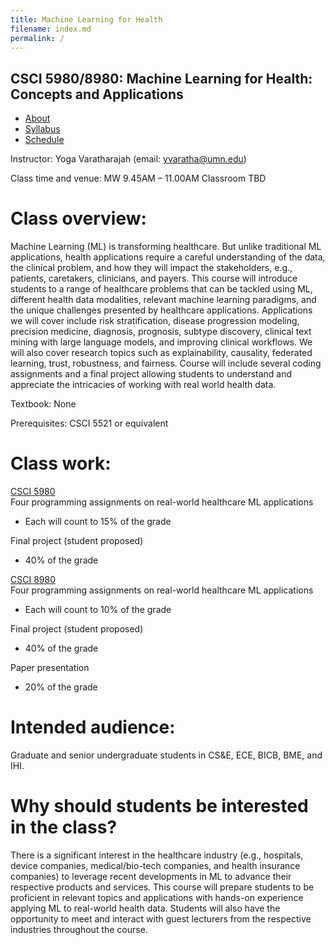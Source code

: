 ```yaml
---
title: Machine Learning for Health
filename: index.md
permalink: /
--- 
```


## CSCI 5980/8980: Machine Learning for Health: Concepts and Applications

- [About](ml4health-umn/)
- [Syllabus](ml4health-umn/syllabus/)
- [Schedule](ml4health-umn/schedule/)

Instructor: Yoga Varatharajah (email: yvaratha@umn.edu)

Class time and venue: MW 9.45AM – 11.00AM Classroom TBD

# Class overview: 
Machine Learning (ML) is transforming healthcare. But unlike traditional ML applications, health applications require a careful understanding of the data, the clinical problem, and how they will impact the stakeholders, e.g., patients, caretakers, clinicians, and payers. This course will introduce students to a range of healthcare problems that can be tackled using ML, different health data modalities, relevant machine learning paradigms, and the unique challenges presented by healthcare applications. Applications we will cover include risk stratification, disease progression modeling, precision medicine, diagnosis, prognosis, subtype discovery, clinical text mining with large language models, and improving clinical workflows. We will also cover research topics such as explainability, causality, federated learning, trust, robustness, and fairness. Course will include several coding assignments and a final project allowing students to understand and appreciate the intricacies of working with real world health data.

Textbook: None

Prerequisites: CSCI 5521 or equivalent

# Class work:
<ins>CSCI 5980</ins>  
Four programming assignments on real-world healthcare ML applications  
- Each will count to 15% of the grade

Final project (student proposed)  
- 40% of the grade

<ins>CSCI 8980</ins>  
Four programming assignments on real-world healthcare ML applications  
- Each will count to 10% of the grade

Final project (student proposed)  
- 40% of the grade  

Paper presentation  
- 20% of the grade


# Intended audience: 
Graduate and senior undergraduate students in CS&E, ECE, BICB, BME, and IHI.

# Why should students be interested in the class?
There is a significant interest in the healthcare industry (e.g., hospitals, device companies, medical/bio-tech companies, and health insurance companies) to leverage recent developments in ML to advance their respective products and services. This course will prepare students to be proficient in relevant topics and applications with hands-on experience applying ML to real-world health data. Students will also have the opportunity to meet and interact with guest lecturers from the respective industries throughout the course.
